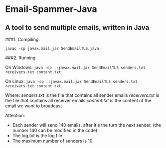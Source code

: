 # Email-Spammer-Java
## A tool to send multiple emails, written in Java

###1. Compiling:

```
javac -cp javax.mail.jar SendEmailTLS.java
```

###2. Running

On Windows: 
```java -cp .;javax.mail.jar SendEmailTLS senders.txt receivers.txt content.txt```

On Linux: 
```java -cp .:javax.mail.jar SendEmailTLS senders.txt receivers.txt content.txt```

Where:
*senders.txt* is the file that contains all sender emails
*receivers.txt* is the file that contains all receiver emails
*content.txt* is the content of the email we want to broadcast

Attention:
- Each sender will send 140 emails, after it's the turn the next sender. (the number 140 can be modified in the code).
- The log.txt is the log file
- The maximum number of senders is 10.



